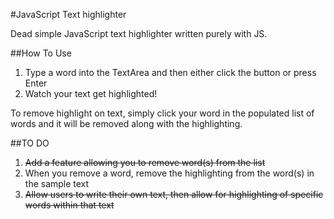#JavaScript Text highlighter

Dead simple JavaScript text highlighter written purely with JS.

##How To Use

1. Type a word into the TextArea and then either click the button or press Enter
2. Watch your text get highlighted!

To remove highlight on text, simply click your word in the populated list of words and it will be removed along with the highlighting.

##TO DO

1. ~~Add a feature allowing you to remove word(s) from the list~~
2. When you remove a word, remove the highlighting from the word(s) in the sample text
3. ~~Allow users to write their own text, then allow for highlighting of specific words within that text~~
